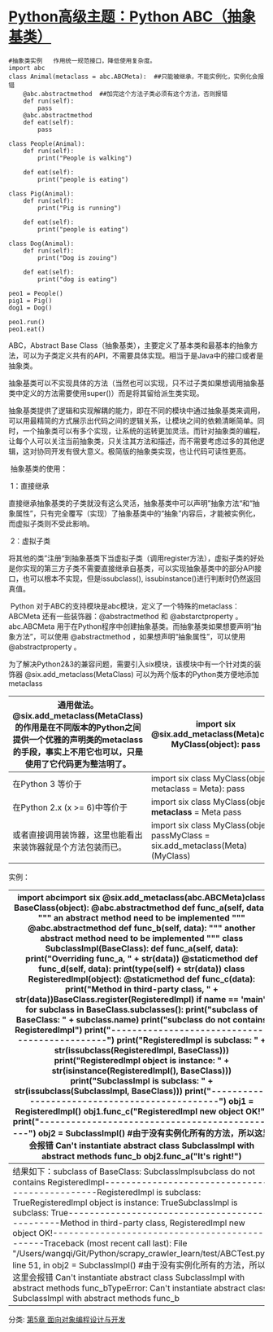 # [Python高级主题：Python ABC（抽象基类）](https://www.cnblogs.com/anzhangjun/p/9780463.html)



```
#抽象类实例   作用统一规范接口，降低使用复杂度。
import abc
class Animal(metaclass = abc.ABCMeta):  ##只能被继承，不能实例化，实例化会报错
    @abc.abstractmethod  ##加完这个方法子类必须有这个方法，否则报错
    def run(self):
        pass
    @abc.abstractmethod
    def eat(self):
        pass

class People(Animal):
    def run(self):
        print("People is walking")

    def eat(self):
        print("people is eating")

class Pig(Animal):
    def run(self):
        print("Pig is running")

    def eat(self):
        print("people is eating")

class Dog(Animal):
    def run(self):
        print("Dog is zouing")

    def eat(self):
        print("dog is eating")

peo1 = People()
pig1 = Pig()
dog1 = Dog()

peo1.run()
peo1.eat()
```

 

 

 

ABC，Abstract Base Class（抽象基类），主要定义了基本类和最基本的抽象方法，可以为子类定义共有的API，不需要具体实现。相当于是Java中的接口或者是抽象类。

​    抽象基类可以不实现具体的方法（当然也可以实现，只不过子类如果想调用抽象基类中定义的方法需要使用super()）而是将其留给派生类实现。

 

​    抽象基类提供了逻辑和实现解耦的能力，即在不同的模块中通过抽象基类来调用，可以用最精简的方式展示出代码之间的逻辑关系，让模块之间的依赖清晰简单。同时，一个抽象类可以有多个实现，让系统的运转更加灵活。而针对抽象类的编程，让每个人可以关注当前抽象类，只关注其方法和描述，而不需要考虑过多的其他逻辑，这对协同开发有很大意义。极简版的抽象类实现，也让代码可读性更高。

 

​    抽象基类的使用：

​    1：直接继承

​        直接继承抽象基类的子类就没有这么灵活，抽象基类中可以声明”抽象方法“和“抽象属性”，只有完全覆写（实现）了抽象基类中的“抽象”内容后，才能被实例化，而虚拟子类则不受此影响。

​    2：虚拟子类

​    将其他的类”注册“到抽象基类下当虚拟子类（调用register方法），虚拟子类的好处是你实现的第三方子类不需要直接继承自基类，可以实现抽象基类中的部分API接口，也可以根本不实现，但是issubclass(), issubinstance()进行判断时仍然返回真值。

 

​    Python 对于ABC的支持模块是abc模块，定义了一个特殊的metaclass：ABCMeta 还有一些装饰器：@abstractmethod 和 @abstarctproperty 。abc.ABCMeta 用于在Python程序中创建抽象基类。而抽象基类如果想要声明“抽象方法”，可以使用 @abstractmethod ，如果想声明“抽象属性”，可以使用 @abstractproperty 。

 

​    为了解决Python2&3的兼容问题，需要引入six模块，该模块中有一个针对类的装饰器 @six.add_metaclass(MetaClass) 可以为两个版本的Python类方便地添加metaclass

| 通用做法。@six.add_metaclass(MetaClass) 的作用是在不同版本的Python之间提供一个优雅的声明类的metaclass的手段，事实上不用它也可以，只是使用了它代码更为整洁明了。 | import six @six.add_metaclass(Meta)class MyClass(object):    pass |
| ------------------------------------------------------------ | ------------------------------------------------------------ |
| 在Python 3 等价于                                            | import six class MyClass(object, metaclass = Meta):    pass  |
| 在Python 2.x (x >= 6)中等价于                                | import six class MyClass(object):    __metaclass__ = Meta    pass |
| 或者直接调用装饰器，这里也能看出来装饰器就是个方法包装而已。 | import six class MyClass(object):    passMyClass  = six.add_metaclass(Meta)(MyClass) |

 

实例：

| import abcimport six  @six.add_metaclass(abc.ABCMeta)class BaseClass(object):    @abc.abstractmethod    def func_a(self, data):        """        an abstract method need to be implemented        """     @abc.abstractmethod    def func_b(self, data):        """        another abstract method need to be implemented        """ class SubclassImpl(BaseClass):    def func_a(self, data):        print("Overriding func_a, " + str(data))     @staticmethod    def func_d(self, data):        print(type(self) + str(data)) class RegisteredImpl(object):    @staticmethod    def func_c(data):        print("Method in third-party class, " + str(data))BaseClass.register(RegisteredImpl)  if __name__ == '__main__':    for subclass in BaseClass.__subclasses__():        print("subclass of BaseClass: " + subclass.__name__)    print("subclass do not contains RegisteredImpl")    print("-----------------------------------------------")     print("RegisteredImpl is subclass: " + str(issubclass(RegisteredImpl, BaseClass)))    print("RegisteredImpl object  is instance: " + str(isinstance(RegisteredImpl(), BaseClass)))    print("SubclassImpl is subclass: " + str(issubclass(SubclassImpl, BaseClass)))     print("-----------------------------------------------")    obj1 = RegisteredImpl()    obj1.func_c("RegisteredImpl new object OK!")    print("-----------------------------------------------")    obj2 = SubclassImpl()  #由于没有实例化所有的方法，所以这里会报错 Can't instantiate abstract class SubclassImpl with abstract methods func_b    obj2.func_a("It's right!") |
| ------------------------------------------------------------ |
| 结果如下：subclass of BaseClass: SubclassImplsubclass do not contains RegisteredImpl-----------------------------------------------RegisteredImpl is subclass: TrueRegisteredImpl object  is instance: TrueSubclassImpl is subclass: True-----------------------------------------------Method in third-party class, RegisteredImpl new object OK!-----------------------------------------------Traceback (most recent call last):  File "/Users/wangqi/Git/Python/scrapy_crawler_learn/test/ABCTest.py", line 51, in <module>    obj2 = SubclassImpl()  #由于没有实例化所有的方法，所以这里会报错 Can't instantiate abstract class SubclassImpl with abstract methods func_bTypeError: Can't instantiate abstract class SubclassImpl with abstract methods func_b |



分类: [第5章 面向对象编程设计与开发](https://www.cnblogs.com/anzhangjun/category/1254294.html)